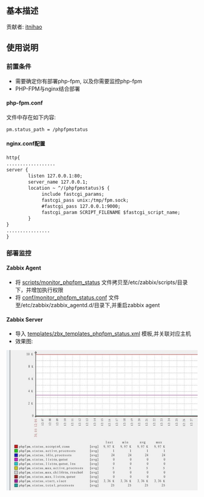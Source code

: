 ## 基本描述
贡献者: [itnihao](http://weibo.com/itnihao)

## 使用说明
### 前置条件
* 需要确定你有部署php-fpm, 以及你需要监控php-fpm
* PHP-FPM与nginx结合部署

#### php-fpm.conf
文件中存在如下内容:

    pm.status_path = /phpfpmstatus

#### nginx.conf配置

    http{
    ..................
    server {
            listen 127.0.0.1:80;
            server_name 127.0.0.1;
            location ~ ^/(phpfpmstatus)$ {
                 include fastcgi_params;
                 fastcgi_pass unix:/tmp/fpm.sock;
                 #fastcgi_pass 127.0.0.1:9000;
                 fastcgi_param SCRIPT_FILENAME $fastcgi_script_name;
            }
    }
    ................
    }
 

### 部署监控
#### Zabbix Agent
* 将 [scripts/monitor_phpfpm_status](scripts/monitor_phpfpm_status) 文件拷贝至/etc/zabbix/scripts/目录下，并增加执行权限
* 将 [conf/monitor_phpfpm_status.conf](conf/monitor_phpfpm_status.conf) 文件至/etc/zabbix/zabbix_agentd.d/目录下,并重启zabbix agent

#### Zabbix Server
* 导入 [templates/zbx_templates_phpfpm_status.xml](templates/zbx_templates_phpfpm_status.xml) 模板,并关联对应主机
* 效果图:
 
![php-fpm效果图](snapshot.jpg)
